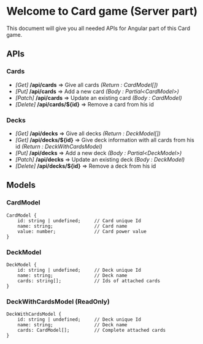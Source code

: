# Welcome to Card game (Server part)
This document will give you all needed APIs for Angular part of this Card game.

## APIs
### Cards
* *[Get]* **/api/cards** => Give all cards *(Return : CardModel[])*
* *[Put]* **/api/cards** => Add a new card *(Body : Partial\<CardModel>)*
* *[Patch]* **/api/cards** => Update an existing card *(Body : CardModel)*
* *[Delete]* **/api/cards/${id}** => Remove a card from his id

### Decks
* *[Get]* **/api/decks** => Give all decks *(Return : DeckModel[])*
* *[Get]* **/api/decks/${id}** => Give deck information with all cards from his id *(Return : DeckWithCardsModel)*
* *[Put]* **/api/decks** => Add a new deck *(Body : Partial\<DeckModel>)*
* *[Patch]* **/api/decks** => Update an existing deck *(Body : DeckModel)*
* *[Delete]* **/api/decks/${id}** => Remove a deck from his id


## Models
### CardModel
```
CardModel {
    id: string | undefined;     // Card unique Id
    name: string;               // Card name
    value: number;              // Card power value
}
```

### DeckModel
```
DeckModel {
    id: string | undefined;     // Deck unique Id
    name: string;               // Deck name
    cards: string[];            // Ids of attached cards
}
```

### DeckWithCardsModel (ReadOnly)
```
DeckWithCardsModel {
    id: string | undefined;     // Deck unique Id
    name: string;               // Deck name
    cards: CardModel[];         // Complete attached cards
}
```
